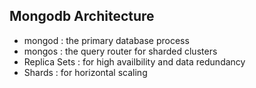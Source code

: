 ## Mongodb Architecture

- mongod : the primary database process
- mongos : the query router for sharded clusters
- Replica Sets : for high availbility and data redundancy
- Shards : for horizontal scaling